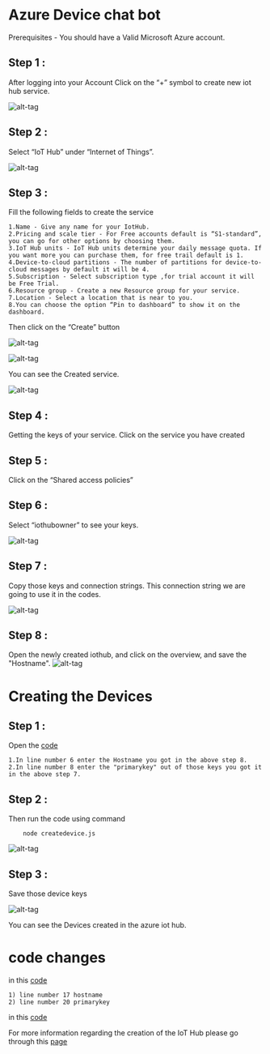 # Azure Device chat bot

Prerequisites - You should have a Valid Microsoft Azure account.

## Step 1 : 
After logging into your Account Click on the “+” symbol to create new iot hub service. 

![alt-tag](https://github.com/shyampurk/bldg-mgmt-azure-iot/blob/master/screenshots/azure/acb_1.png)

## Step 2 :
Select “IoT Hub” under “Internet of Things”.

![alt-tag](https://github.com/shyampurk/bldg-mgmt-azure-iot/blob/master/screenshots/azure/acb_2.png)

## Step 3 : 
Fill the following fields to create the service

	1.Name - Give any name for your IotHub.
	2.Pricing and scale tier - For Free accounts default is “S1-standard”, you can go for other options by choosing them.
	3.IoT Hub units - IoT Hub units determine your daily message quota. If you want more you can purchase them, for free trail default is 1.
	4.Device-to-cloud partitions - The number of partitions for device-to-cloud messages by default it will be 4.
	5.Subscription - Select subscription type ,for trial account it will be Free Trial.
	6.Resource group - Create a new Resource group for your service.
	7.Location - Select a location that is near to you.
	8.You can choose the option “Pin to dashboard” to show it on the dashboard.
	
Then click on the “Create” button

![alt-tag](https://github.com/shyampurk/bldg-mgmt-azure-iot/blob/master/screenshots/azure/acb_3.png)

![alt-tag](https://github.com/shyampurk/bldg-mgmt-azure-iot/blob/master/screenshots/azure/acb_4.png)

You can see the Created service.

![alt-tag](https://github.com/shyampurk/bldg-mgmt-azure-iot/blob/master/screenshots/azure/acb_5.png)


## Step 4 : 
Getting the keys of your service.
	Click on the service you have created
## Step 5 : 
Click on the “Shared access policies”

## Step 6 :
Select “iothubowner” to see your keys.

![alt-tag](https://github.com/shyampurk/bldg-mgmt-azure-iot/blob/master/screenshots/azure/acb_6.png)

## Step 7 : 
Copy those keys and connection strings.
This connection string we are going to use it in the codes.

![alt-tag](https://github.com/shyampurk/bldg-mgmt-azure-iot/blob/master/screenshots/azure/acb_7.png)


## Step 8 : 
Open the newly created iothub, and click on the overview, and save the "Hostname".
![alt-tag](https://github.com/shyampurk/bldg-mgmt-azure-iot/blob/master/screenshots/azure/acb_8.png)


# Creating the Devices

## Step 1 : 
Open the [code](https://github.com/shyampurk/bldg-mgmt-azure-iot/blob/master/createDevice/createdevice.js)

	1.In line number 6 enter the Hostname you got in the above step 8.
	2.In line number 8 enter the "primarykey" out of those keys you got it in the above step 7.

## Step 2 : 
Then run the code using command

		node createdevice.js

![alt-tag](https://github.com/shyampurk/bldg-mgmt-azure-iot/blob/master/screenshots/code/azc1.png)

## Step 3 : 
Save those device keys

![alt-tag](https://github.com/shyampurk/bldg-mgmt-azure-iot/blob/master/screenshots/azure/acb_9.png)
 
You can see the Devices created in the azure iot hub.

# code changes

in this [code](https://github.com/shyampurk/bldg-mgmt-azure-iot/blob/master/azure-chat/routes/index.js)

	1) line number 17 hostname
	2) line number 20 primarykey
	
in this [code](https://github.com/shyampurk/bldg-mgmt-azure-iot/blob/master/azure-chat/public/javascript/chat.js)



For more information regarding the creation of the IoT Hub please go through this [page](https://docs.microsoft.com/en-us/azure/iot-hub/iot-hub-node-node-getstarted)



